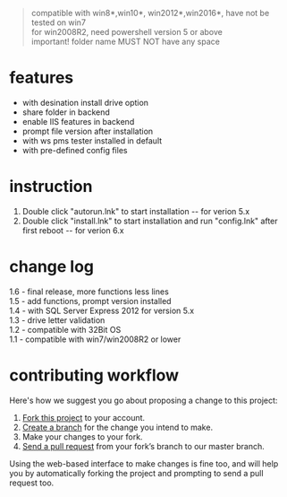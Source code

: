 >
> compatible with win8*,win10*, win2012*,win2016*, have not be tested on win7<br />
> for win2008R2, need powershell version 5 or above<br />
> important! folder name  MUST NOT have any space

# features
<ul>
  <li> with desination install drive option </li>
  <li> share folder in backend  </li>
  <li> enable IIS features in backend  </li>
  <li> prompt file version after installation  </li>
  <li> with ws pms tester installed in default  </li>
  <li> with pre-defined config files  </li>
</ul>

# instruction
<ol>
    <li>Double click "autorun.lnk" to start installation -- for verion 5.x </li>
    <li>Double click "install.lnk" to start installation and run "config.lnk" after first reboot -- for verion 6.x</li>
</ol>
<div stlye="flex: 9;">

</div>

# change log
1.6 - final release, more functions less lines <br />
1.5 - add functions, prompt version installed <br />
1.4 - with SQL Server Express 2012 for version 5.x <br />
1.3 - drive letter validation <br />
1.2 - compatible with 32Bit OS <br />
1.1 - compatible with win7/win2008R2 or lower <br />

# contributing workflow
Here's how we suggest you go about proposing a change to this project:<br />
<ol>
  <li><a href="https://help.github.com/articles/fork-a-repo/">Fork this project</a> to your account. </li>
  <li><a href="https://help.github.com/articles/creating-and-deleting-branches-within-your-repository">Create a branch</a> for the change you intend to make.</li>
  <li>Make your changes to your fork.</li>
    <li><a href="https://help.github.com/articles/using-pull-requests/">Send a pull request</a> from your fork’s branch to our master branch.</li>
</ol>
Using the web-based interface to make changes is fine too, and will help you by automatically forking the project and prompting to send a pull request too. 
<br/>
